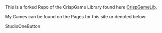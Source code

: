 This is a forked Repo of the CrispGame Library found here [CrispGameLib].

My Games can be found on the Pages for this site or denoted below:

StudioOneButton



[CrispGameLib]: https://github.com/abagames/crisp-game-lib
